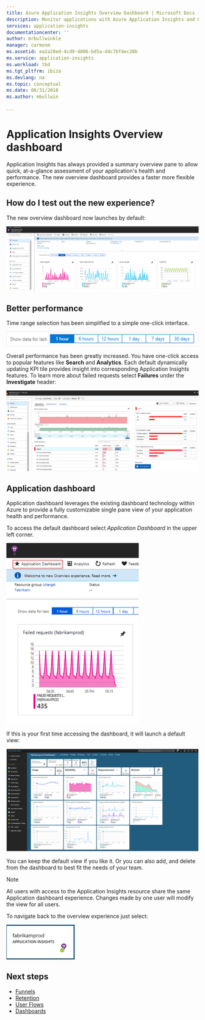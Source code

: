 ```yaml
---
title: Azure Application Insights Overview Dashboard | Microsoft Docs
description: Monitor applications with Azure Application Insights and Overview Dashboard functionality.
services: application-insights
documentationcenter: ''
author: mrbullwinkle
manager: carmonm
ms.assetid: ea2a28ed-4cd9-4006-bd5a-d4c76f4ec20b
ms.service: application-insights
ms.workload: tbd
ms.tgt_pltfrm: ibiza
ms.devlang: na
ms.topic: conceptual
ms.date: 08/31/2018
ms.author: mbullwin

---
```


# Application Insights Overview dashboard

Application Insights has always provided a summary overview pane to allow quick, at-a-glance assessment of your application's health and performance. The new overview dashboard provides a faster more flexible experience.

## How do I test out the new experience?

The new overview dashboard now launches by default:

![Overview Preview Pane](.\media\app-insights-overview-dashboard\overview.png)

## Better performance

Time range selection has been simplified to a simple one-click interface.

![Time range](.\media\app-insights-overview-dashboard\app-insights-overview-dashboard-03.png)

Overall performance has been greatly increased. You have one-click access to popular features like **Search** and **Analytics**. Each default dynamically updating KPI tile provides insight into corresponding Application Insights features. To learn more about failed requests select **Failures** under the **Investigate** header:

![Failures](.\media\app-insights-overview-dashboard\app-insights-overview-dashboard-04.png)

## Application dashboard

Application dashboard leverages the existing dashboard technology within Azure to provide a fully customizable single pane view of your application health and performance.

To access the default dashboard select _Application Dashboard_ in the upper left corner.

![Dashboard view](.\media\app-insights-overview-dashboard\app-insights-overview-dashboard-05.png)

If this is your first time accessing the dashboard, it will launch a default view:

![Dashboard view](.\media\app-insights-overview-dashboard\0001-dashboard.png)

You can keep the default view if you like it. Or you can also add, and delete from the dashboard to best fit the needs of your team.

> [!NOTE]
> All users with access to the Application Insights resource share the same Application dashboard experience. Changes made by one user will modify the view for all users.

To navigate back to the overview experience just select:

![Overview Button](.\media\app-insights-overview-dashboard\app-insights-overview-dashboard-07.png)

## Next steps

- [Funnels](usage-funnels.md)
- [Retention](app-insights-usage-retention.md)
- [User Flows](app-insights-usage-flows.md)
- [Dashboards](app-insights-dashboards.md)
